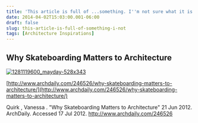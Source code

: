 ```yaml
---
title: 'This article is full of ...something. I''m not sure what it is yet. But as a recovering betty...'
date: 2014-04-02T15:03:00.001-06:00
draft: false
slug: this-article-is-full-of-something-i-not
tags: [Architecture Inspirations]
---
```


Why Skateboarding Matters to Architecture
-----------------------------------------

[![](http://ad009cdnb.archdaily.net/wp-content/uploads/2012/06/1340245996-1281119600-mayday-528x343.jpg "1281119600_mayday-528x343")](http://www.archdaily.com/21641/bastard-store-studiometrico/http://www.archdaily.com/246526/why-skateboarding-matters-to-architecture/)  
  
  
[http://www.archdaily.com/246526/why-skateboarding-matters-to-architecture/](http://www.archdaily.com/246526/why-skateboarding-matters-to-architecture/)  
  
Quirk , Vanessa . "Why Skateboarding Matters to Architecture" 21 Jun 2012. ArchDaily. Accessed 17 Jul 2012. <http://www.archdaily.com/246526>
